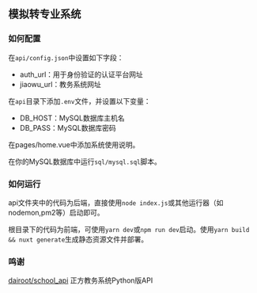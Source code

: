 ## 模拟转专业系统

### 如何配置

在`api/config.json`中设置如下字段：

* auth_url：用于身份验证的认证平台网址
* jiaowu_url：教务系统网址

在`api`目录下添加`.env`文件，并设置以下变量：

* DB_HOST：MySQL数据库主机名
* DB_PASS：MySQL数据库密码

在pages/home.vue中添加系统使用说明。

在你的MySQL数据库中运行`sql/mysql.sql`脚本。

### 如何运行

api文件夹中的代码为后端，直接使用`node index.js`或其他运行器（如nodemon,pm2等）启动即可。

根目录下的代码为前端，可使用`yarn dev`或`npm run dev`启动。使用`yarn build && nuxt generate`生成静态资源文件并部署。

### 鸣谢

[dairoot/school_api](https://github.com/dairoot/school-api) 正方教务系统Python版API
